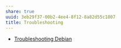 ```yaml
---
share: true
uuid: 3eb29f37-00b2-4ee4-8f12-8a82d55c1807
title: Troubleshooting
---
```

* [Troubleshooting Debian](/ebb51eba-3d84-4a89-9566-72b1963e6c4a)
